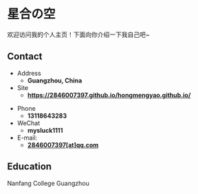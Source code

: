 # 星合の空

欢迎访问我的个人主页！下面向你介绍一下我自己吧\~

<!-- .slide -->

## Contact

- Address
  - **Guangzhou, China**
- Site
  - **<https://2846007397.github.io/hongmengyao.github.io/>**


<!-- .slide vertical=true -->

- Phone
  - **13118643283**
- WeChat
  - **mysluck1111**
- E-mail:
  - **[2846007397[at]qq.com](mailto:2846007397@qq.com)**
  

<!-- .slide -->

## Education

Nanfang College Guangzhou

<!-- .slide -->

